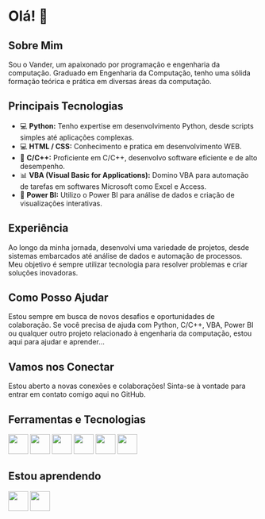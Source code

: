 # Olá! 👋

## Sobre Mim
Sou o Vander, um apaixonado por programação e engenharia da computação. Graduado em Engenharia da Computação, tenho uma sólida formação teórica e prática em diversas áreas da computação.

## Principais Tecnologias
- 💻 **Python:** Tenho expertise em desenvolvimento Python, desde scripts simples até aplicações complexas.
- 💻 **HTML / CSS:** Conhecimento e pratica em desenvolvimento WEB.
- 🚀 **C/C++:** Proficiente em C/C++, desenvolvo software eficiente e de alto desempenho.
- 📊 **VBA (Visual Basic for Applications):** Domino VBA para automação de tarefas em softwares Microsoft como Excel e Access.
- 🔌 **Power BI:** Utilizo o Power BI para análise de dados e criação de visualizações interativas.
  
## Experiência
Ao longo da minha jornada, desenvolvi uma variedade de projetos, desde sistemas embarcados até análise de dados e automação de processos. Meu objetivo é sempre utilizar tecnologia para resolver problemas e criar soluções inovadoras.

## Como Posso Ajudar
Estou sempre em busca de novos desafios e oportunidades de colaboração. Se você precisa de ajuda com Python, C/C++, VBA, Power BI ou qualquer outro projeto relacionado à engenharia da computação, estou aqui para ajudar e aprender...

## Vamos nos Conectar
Estou aberto a novas conexões e colaborações! Sinta-se à vontade para entrar em contato comigo aqui no GitHub.

## Ferramentas e Tecnologias

<div style="display: inline;">
    <img src="https://cdn.jsdelivr.net/gh/devicons/devicon@latest/icons/html5/html5-original.svg" width="40" height="40" />
    <img src="https://cdn.jsdelivr.net/gh/devicons/devicon@latest/icons/css3/css3-original.svg" width="40" height="40" />
    <img src="https://cdn.jsdelivr.net/gh/devicons/devicon@latest/icons/python/python-original.svg" width="40" height="40" />
    <img src="https://cdn.jsdelivr.net/gh/devicons/devicon@latest/icons/visualbasic/visualbasic-original.svg" width="40" height="40" />
    <img src="https://cdn.jsdelivr.net/gh/devicons/devicon@latest/icons/php/php-original.svg" width="40" height="40" />
    <img src="https://cdn.jsdelivr.net/gh/devicons/devicon@latest/icons/mysql/mysql-original-wordmark.svg" width="40" height="40" />
</div>

## Estou aprendendo
<div style="display: inline;">
  <img src="https://cdn.jsdelivr.net/gh/devicons/devicon@latest/icons/cplusplus/cplusplus-original.svg" width="40" height="40" />
  <img src="https://cdn.jsdelivr.net/gh/devicons/devicon@latest/icons/django/django-plain.svg" width="40" height="40" />
</div>
